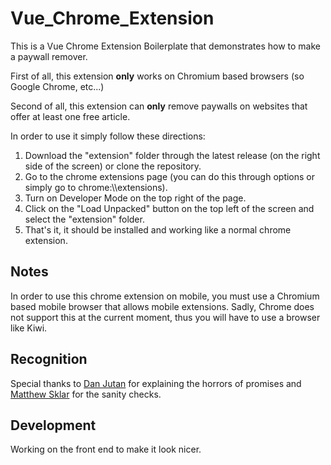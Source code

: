 # Vue_Chrome_Extension
This is a Vue Chrome Extension Boilerplate that demonstrates how to make a paywall remover.

First of all, this extension **only** works on Chromium based browsers (so Google Chrome, etc...)

Second of all, this extension can **only** remove paywalls on websites that offer at least one free article.

In order to use it simply follow these directions:
1. Download the "extension" folder through the latest release (on the right side of the screen) or clone the repository.
2. Go to the chrome extensions page (you can do this through options or simply go to chrome:\\\\extensions).
3. Turn on Developer Mode on the top right of the page.
4. Click on the "Load Unpacked" button on the top left of the screen and select the "extension" folder.
5. That's it, it should be installed and working like a normal chrome extension.

## Notes
In order to use this chrome extension on mobile, you must use a Chromium based mobile browser that allows mobile extensions.
Sadly, Chrome does not support this at the current moment, thus you will have to use a browser like Kiwi.

## Recognition
Special thanks to [Dan Jutan](https://github.com/jutanium) for explaining the horrors of promises and [Matthew Sklar](https://github.com/matthewsklar) for the sanity checks.


## Development
Working on the front end to make it look nicer.

